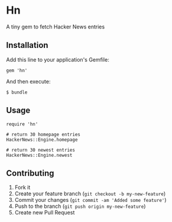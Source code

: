 # Hn

A tiny gem to fetch Hacker News entries

## Installation

Add this line to your application's Gemfile:

    gem 'hn'

And then execute:

    $ bundle

## Usage

    require 'hn'

    # return 30 homepage entries
    HackerNews::Engine.homepage

    # return 30 newest entries
    HackerNews::Engine.newest

## Contributing

1. Fork it
2. Create your feature branch (`git checkout -b my-new-feature`)
3. Commit your changes (`git commit -am 'Added some feature'`)
4. Push to the branch (`git push origin my-new-feature`)
5. Create new Pull Request
